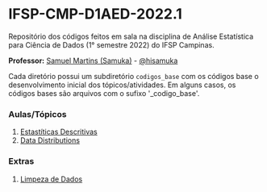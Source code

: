 # IFSP-CMP-D1AED-2022.1
Repositório dos códigos feitos em sala na disciplina de Análise Estatística para Ciência de Dados (1° semestre 2022) do IFSP Campinas.

**Professor:** [Samuel Martins (Samuka)](http://hisamuka.github.io/) - [@hisamuka](https://github.com/hisamuka)

Cada diretório possui um subdiretório `codigos_base` com os códigos base o desenvolvimento inicial dos tópicos/atividades. Em alguns casos, os códigos bases são arquivos com o sufixo '_codigo_base'.

### Aulas/Tópicos
1. [Estastíticas Descritivas](./estatisticas_descritivas)
1. [Data Distributions](./data_distributions)

### Extras
1. [Limpeza de Dados](./limpeza_de_dados)